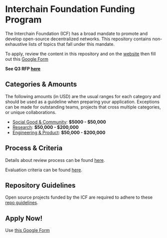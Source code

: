 # Interchain Foundation Funding Program
  
The Interchain Foundation (ICF) has a broad mandate to promote and develop open-source decentralized networks. This repository contains non-exhaustive lists of topics that fall under this mandate.

To apply, review the content in this repository and on the [website](https://interchain.io/funding) then
fill out this [Google Form](https://forms.gle/qe12SrDVLN3BxY3a6)

**See Q3 RFP [here](https://medium.com/@interchain_io/request-for-proposals-2019-expanding-environments-93c0f51ec9a1)**

## Categories & Amounts

The following amounts (in USD) are the usual ranges for each category and should be used as a guideline when preparing your application. Exceptions can be made for outstanding teams, projects that cross multiple categories, or unique collaborations.

- [Social Good & Community](./social_good_and_community.md): **$5000 - $50,000**
- [Research](./research.md): **$50,000 - $200,000**
- [Engineering & Product](./engineering_and_product.md): **$50,000 - $200,000**

## Process & Criteria

Details about review process can be found [here](./review_process.md).

Evaluation criteria can be found [here](./evaluation_criteria.md).

## Repository Guidelines

Open source projects funded by the ICF are required to adhere to these [repo guidelines](./repository_guidelines.md).

## Apply Now! 

Use [this Google Form](https://forms.gle/qe12SrDVLN3BxY3a6)
